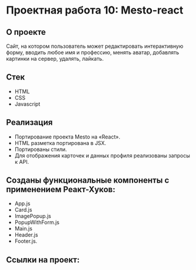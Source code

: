 # Проектная работа 10: Mesto-react

## О проекте
Сайт, на котором пользователь может редактировать интерактивную форму, вводить любое имя и профессию, менять аватар, добавлять картинки на сервер, удалять, лайкать.

## Стек

* HTML
* CSS
* Javascript

## Реализация
* Портирование проекта Mesto на «React».
* HTML разметка портирована в JSX. 
* Портированы стили.
* Для отображения карточек и данных профиля реализованы запросы к API.

## Созданы функциональные компоненты с применением Реакт-Хуков: 
* App.js
* Card.js
* ImagePopup.js
* PopupWithForm.js
* Main.js
* Header.js
* Footer.js.

## Ссылки на проект:

